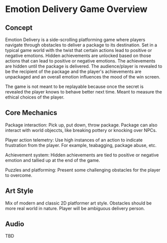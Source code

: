# Emotion Delivery Game Overview
## Concept

Emotion Delivery is a side-scrolling platforming game where players navigate through obstacles to deliver a package to its destination. Set in a typical game world with the twist that certain actions lead to positive or negative emotions. Hidden achievements are unlocked based on those actions that can lead to positive or negative emotions. The achievements are hidden until the package is delivered. The audience/player is revealed to be the recipient of the package and the player's achievements are unpackaged and an overall emotion influences the mood of the win screen.

The game is not meant to be replayable because once the secret is revealed the player knows to behave better next time. Meant to measure the ethical choices of the player.

## Core Mechanics

Package interaction: Pick up, put down, throw package. Package can also interact with world objeccts, like breaking pottery or knocking over NPCs.

Player action telemetry: Use high instances of an action to indicate frustration from the player. For example, teabagging, package abuse, etc.

Achievement system: Hidden achievements are tied to positive or negative emotion and tallied up at the end of the game.

Puzzles and platforming: Present some challenging obstacles for the player to overcome.

## Art Style

Mix of modern and classic 2D platformer art style. Obstacles should be more real world in nature. Player will be ambiguous delivery person.

## Audio

TBD

